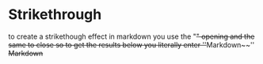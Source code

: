 # Strikethrough
to create a strikethough effect in markdown you use the "~~" opening and the same to close so to get the results below you literally enter ''~~Markdown~~''
~~Markdown~~
